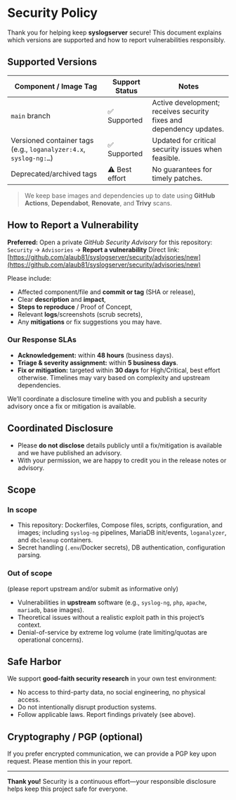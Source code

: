 # Security Policy

Thank you for helping keep **syslogserver** secure! This document explains which versions are supported and how to report vulnerabilities responsibly.

## Supported Versions

| Component / Image Tag | Support Status | Notes |
|---|---|---|
| `main` branch | ✅ Supported | Active development; receives security fixes and dependency updates. |
| Versioned container tags (e.g., `loganalyzer:4.x`, `syslog-ng:…`) | ✅ Supported | Updated for critical security issues when feasible. |
| Deprecated/archived tags | ⚠️ Best effort | No guarantees for timely patches. |

> We keep base images and dependencies up to date using **GitHub Actions**, **Dependabot**, **Renovate**, and **Trivy** scans.

## How to Report a Vulnerability

**Preferred:** Open a private *GitHub Security Advisory* for this repository:
`Security` → `Advisories` → **Report a vulnerability**
Direct link: [https://github.com/alaub81/syslogserver/security/advisories/new](https://github.com/alaub81/syslogserver/security/advisories/new)

Please include:

- Affected component/file and **commit or tag** (SHA or release),
- Clear **description** and **impact**,
- **Steps to reproduce** / Proof of Concept,
- Relevant **logs**/screenshots (scrub secrets),
- Any **mitigations** or fix suggestions you may have.

### Our Response SLAs

- **Acknowledgement:** within **48 hours** (business days).
- **Triage & severity assignment:** within **5 business days**.
- **Fix or mitigation:** targeted within **30 days** for High/Critical, best effort otherwise. Timelines may vary based on complexity and upstream dependencies.

We’ll coordinate a disclosure timeline with you and publish a security advisory once a fix or mitigation is available.

## Coordinated Disclosure

- Please **do not disclose** details publicly until a fix/mitigation is available and we have published an advisory.
- With your permission, we are happy to credit you in the release notes or advisory.

## Scope

### In scope

- This repository: Dockerfiles, Compose files, scripts, configuration, and images; including `syslog-ng` pipelines, MariaDB init/events, `loganalyzer`, and `dbcleanup` containers.
- Secret handling (`.env`/Docker secrets), DB authentication, configuration parsing.

### Out of scope

(please report upstream and/or submit as informative only)

- Vulnerabilities in **upstream** software (e.g., `syslog-ng`, `php`, `apache`, `mariadb`, base images).
- Theoretical issues without a realistic exploit path in this project’s context.
- Denial-of-service by extreme log volume (rate limiting/quotas are operational concerns).

## Safe Harbor

We support **good-faith security research** in your own test environment:

- No access to third-party data, no social engineering, no physical access.
- Do not intentionally disrupt production systems.
- Follow applicable laws. Report findings privately (see above).

## Cryptography / PGP (optional)

If you prefer encrypted communication, we can provide a PGP key upon request. Please mention this in your report.

---

**Thank you!** Security is a continuous effort—your responsible disclosure helps keep this project safe for everyone.

